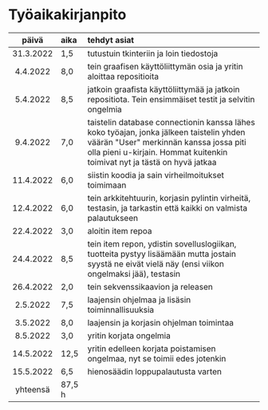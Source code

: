# Työaikakirjanpito

| päivä | aika | tehdyt asiat  |
| :----:|:-----| :-----|
|31.3.2022|1,5|tutustuin tkinteriin ja loin tiedostoja|
|4.4.2022|8,0|tein graafisen käyttöliittymän osia ja yritin aloittaa repositioita|
|5.4.2022|8,5| jatkoin graafista käyttöliittymää ja jatkoin repositiota. Tein ensimmäiset testit ja selvitin ongelmia|
|9.4.2022|7,0| taistelin database connectionin kanssa lähes koko työajan, jonka jälkeen taistelin yhden väärän "User" merkinnän kanssa jossa piti olla pieni u-kirjain. Hommat kuitenkin toimivat nyt ja tästä on hyvä jatkaa|
|11.4.2022|6,0| siistin koodia ja sain virheilmoitukset toimimaan|
|12.4.2022|6,0|tein arkkitehtuurin, korjasin pylintin virheitä, testasin, ja tarkastin että kaikki on valmista palautukseen|
|22.4.2022|3,0| aloitin item repoa|
|24.4.2022|8,5|tein item repon, ydistin sovelluslogiikan, tuotteita pystyy lisäämään mutta jostain syystä ne eivät vielä näy (ensi viikon ongelmaksi jää), testasin|
|26.4.2022|2,0|tein sekvenssikaavion ja releasen|
|2.5.2022|7,5|laajensin ohjelmaa ja lisäsin toiminnallisuuksia|
|3.5.2022|8,0|laajensin ja korjasin ohjelman toimintaa|
|8.5.2022|3,0| yritin korjata ongelmia|
|14.5.2022|12,5| yritin edelleen korjata poistamisen ongelmaa, nyt se toimii edes jotenkin|
|15.5.2022|6,5|hienosäädin loppupalautusta varten|
|yhteensä|87,5 h||
